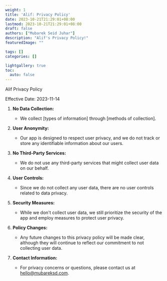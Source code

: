 ```yaml
---
weight: 1
title: 'Alif: Privacy Policy'
date: 2023-10-21T21:29:01+08:00
lastmod: 2023-10-21T21:29:01+08:00
draft: false
authors: ["Mubarek Seid Juhar"]
description: "Alif's Privacy Policy!"
featuredImage: ""

tags: []
categories: []

lightgallery: true
toc:
  auto: false
---
```


Alif Privacy Policy

Effective Date: 2023-11-14

1. **No Data Collection:**
   - We collect [types of information] through [methods of collection].

2. **User Anonymity:**
   - Our app is designed to respect user privacy, and we do not track or store any identifiable information about our users.

3. **No Third-Party Services:**
   - We do not use any third-party services that might collect user data on our behalf.

4. **User Controls:**
   - Since we do not collect any user data, there are no user controls related to data privacy.

5. **Security Measures:**
   - While we don't collect user data, we still prioritize the security of the app and employ measures to protect user privacy.

6. **Policy Changes:**
   - Any future changes to this privacy policy will be made clear, although they will continue to reflect our commitment to not collecting user data.

7. **Contact Information:**
   - For privacy concerns or questions, please contact us at <hello@mubareksd.com>.
